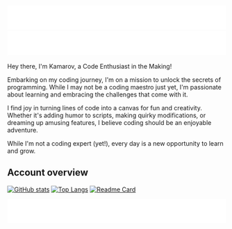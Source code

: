 <a href="https://github.com/kamarov-therussiantank#animated-text-dark">
  <img src="https://raw.githubusercontent.com/kamarov-therussiantank/kamarov-therussiantank/main/animated-text-dark.svg"/>
</a>
<a href="https://github.com/kamarov-therussiantank#animated-text-light">
  <img src="https://raw.githubusercontent.com/kamarov-therussiantank/kamarov-therussiantank/main/animated-text-light.svg"/>
</a>


Hey there, I'm Kamarov, a Code Enthusiast in the Making!

Embarking on my coding journey, I'm on a mission to unlock the secrets of programming. While I may not be a coding maestro just yet, I'm passionate about learning and embracing the challenges that come with it.

I find joy in turning lines of code into a canvas for fun and creativity. Whether it's adding humor to scripts, making quirky modifications, or dreaming up amusing features, I believe coding should be an enjoyable adventure.

While I'm not a coding expert (yet!), every day is a new opportunity to learn and grow.

## Account overview

[![GitHub stats](https://github-readme-stats.vercel.app/api?username=kamarov-therussiantank&theme=dracula&show_icons=true&hide_border=true&border_radius=10&card_width=495&custom_title=My%20Github%20Stats)](https://github.com/kamarov-therussiantank/github-readme-stats)
[![Top Langs](https://github-readme-stats.vercel.app/api/top-langs/?username=kamarov-therussiantank&theme=dracula&show_icons=true&hide_border=true&border_radius=10&layout=compact&card_width=495&custom_title=Languages)](https://github.com/kamarov-therussiantank/github-readme-stats)
[![Readme Card](https://github-readme-stats.vercel.app/api/pin/?username=kamarov-therussiantanm&repo=github-readme-stats)](https://github.com/kamarov-therussiantank/github-readme-stats)

<a href="https://github.com/kamarov-therussiantank#animated-text-overview">
  <img src="https://raw.githubusercontent.com/kamarov-therussiantank/kamarov-therussiantank/main/animated-text-overview.svg"/>
</a>
